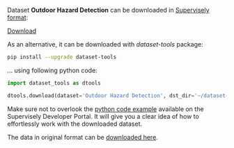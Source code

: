 Dataset **Outdoor Hazard Detection** can be downloaded in [Supervisely format](https://developer.supervisely.com/api-references/supervisely-annotation-json-format):

 [Download](https://assets.supervisely.com/remote/eyJsaW5rIjogInMzOi8vc3VwZXJ2aXNlbHktZGF0YXNldHMvMjc4OV9PdXRkb29yIEhhemFyZCBEZXRlY3Rpb24vb3V0ZG9vci1oYXphcmQtZGV0ZWN0aW9uLURhdGFzZXROaW5qYS50YXIiLCAic2lnIjogImt4dW1Xb1p1a2QrY3E4QTJXZ2RBWTVxYWJoTmc2UWUvWXF2MXdDKzVKZ3c9In0=?response-content-disposition=attachment%3B%20filename%3D%22outdoor-hazard-detection-DatasetNinja.tar%22)

As an alternative, it can be downloaded with *dataset-tools* package:
``` bash
pip install --upgrade dataset-tools
```

... using following python code:
``` python
import dataset_tools as dtools

dtools.download(dataset='Outdoor Hazard Detection', dst_dir='~/dataset-ninja/')
```
Make sure not to overlook the [python code example](https://developer.supervisely.com/getting-started/python-sdk-tutorials/iterate-over-a-local-project) available on the Supervisely Developer Portal. It will give you a clear idea of how to effortlessly work with the downloaded dataset.

The data in original format can be [downloaded here](https://www.kaggle.com/datasets/sukai3316/outdoor-hazard-detection-dataset).